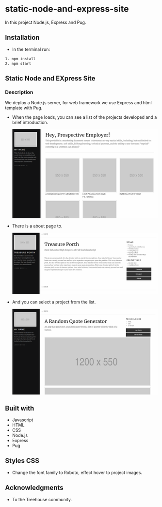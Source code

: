 # static-node-and-express-site

In this project Node.js, Express and Pug.

## Installation

-   In the terminal run:

```
1. npm install
2. npm start
```

## **Static Node and EXpress Site**

### Description

We deploy a Node.js server, for web framework we use Express and html template with Pug.

-   When the page loads, you can see a list of the projects developed and a brief introduction.

    ![](/mockups/index-page.png)

-   There is a about page to.

    ![](/mockups/about-page.png)

-   And you can select a project from the list.

    ![](/mockups/project-page.png)

## Built with

-   Javascript
-   HTML
-   CSS
-   Node.js
-   Express
-   Pug

## Styles CSS

-   Change the font family to Roboto, effect hover to project images.

## Acknowledgments

-   To the Treehouse community.
